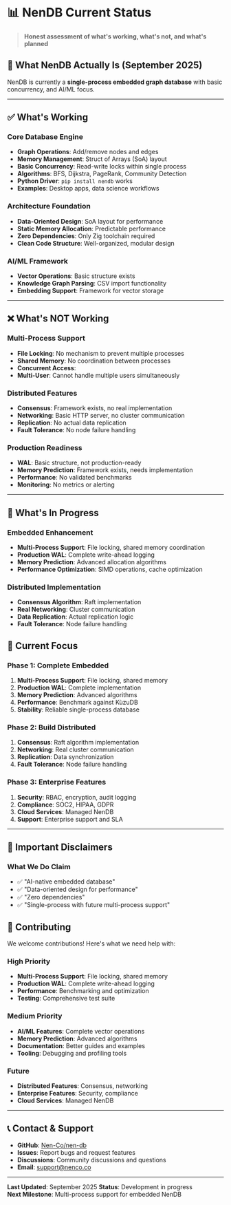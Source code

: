 # 📊 NenDB Current Status

> **Honest assessment of what's working, what's not, and what's planned**

## 🎯 **What NenDB Actually Is (September 2025)**

NenDB is currently a **single-process embedded graph database** with basic concurrency, and AI/ML focus.

---

## ✅ **What's Working**

### **Core Database Engine**
- **Graph Operations**: Add/remove nodes and edges
- **Memory Management**: Struct of Arrays (SoA) layout
- **Basic Concurrency**: Read-write locks within single process
- **Algorithms**: BFS, Dijkstra, PageRank, Community Detection
- **Python Driver**: `pip install nendb` works
- **Examples**: Desktop apps, data science workflows

### **Architecture Foundation**
- **Data-Oriented Design**: SoA layout for performance
- **Static Memory Allocation**: Predictable performance
- **Zero Dependencies**: Only Zig toolchain required
- **Clean Code Structure**: Well-organized, modular design

### **AI/ML Framework**
- **Vector Operations**: Basic structure exists
- **Knowledge Graph Parsing**: CSV import functionality
- **Embedding Support**: Framework for vector storage

---

## ❌ **What's NOT Working**

### **Multi-Process Support**
- **File Locking**: No mechanism to prevent multiple processes
- **Shared Memory**: No coordination between processes
- **Concurrent Access**: 
- **Multi-User**: Cannot handle multiple users simultaneously

### **Distributed Features**
- **Consensus**: Framework exists, no real implementation
- **Networking**: Basic HTTP server, no cluster communication
- **Replication**: No actual data replication
- **Fault Tolerance**: No node failure handling

### **Production Readiness**
- **WAL**: Basic structure, not production-ready
- **Memory Prediction**: Framework exists, needs implementation
- **Performance**: No validated benchmarks
- **Monitoring**: No metrics or alerting

---

## 🚧 **What's In Progress**

### **Embedded Enhancement**
- **Multi-Process Support**: File locking, shared memory coordination
- **Production WAL**: Complete write-ahead logging
- **Memory Prediction**: Advanced allocation algorithms
- **Performance Optimization**: SIMD operations, cache optimization

### **Distributed Implementation**
- **Consensus Algorithm**: Raft implementation
- **Real Networking**: Cluster communication
- **Data Replication**: Actual replication logic
- **Fault Tolerance**: Node failure handling



## 🎯 **Current Focus**

### **Phase 1: Complete Embedded**
1. **Multi-Process Support**: File locking, shared memory
2. **Production WAL**: Complete implementation
3. **Memory Prediction**: Advanced algorithms
4. **Performance**: Benchmark against KùzuDB
5. **Stability**: Reliable single-process database

### **Phase 2: Build Distributed**
1. **Consensus**: Raft algorithm implementation
2. **Networking**: Real cluster communication
3. **Replication**: Data synchronization
4. **Fault Tolerance**: Node failure handling

### **Phase 3: Enterprise Features**
1. **Security**: RBAC, encryption, audit logging
2. **Compliance**: SOC2, HIPAA, GDPR
3. **Cloud Services**: Managed NenDB
4. **Support**: Enterprise support and SLA

---

## 🚨 **Important Disclaimers**


### **What We Do Claim**
- ✅ "AI-native embedded database"
- ✅ "Data-oriented design for performance"
- ✅ "Zero dependencies"
- ✅ "Single-process with future multi-process support"


## 🤝 **Contributing**

We welcome contributions! Here's what we need help with:

### **High Priority**
- **Multi-Process Support**: File locking, shared memory
- **Production WAL**: Complete write-ahead logging
- **Performance**: Benchmarking and optimization
- **Testing**: Comprehensive test suite

### **Medium Priority**
- **AI/ML Features**: Complete vector operations
- **Memory Prediction**: Advanced algorithms
- **Documentation**: Better guides and examples
- **Tooling**: Debugging and profiling tools

### **Future**
- **Distributed Features**: Consensus, networking
- **Enterprise Features**: Security, compliance
- **Cloud Services**: Managed NenDB

---

## 📞 **Contact & Support**

- **GitHub**: [Nen-Co/nen-db](https://github.com/Nen-Co/nen-db)
- **Issues**: Report bugs and request features
- **Discussions**: Community discussions and questions
- **Email**: support@nenco.co

---

**Last Updated**: September 2025 
**Status**: Development in progress  
**Next Milestone**: Multi-process support for embedded NenDB
